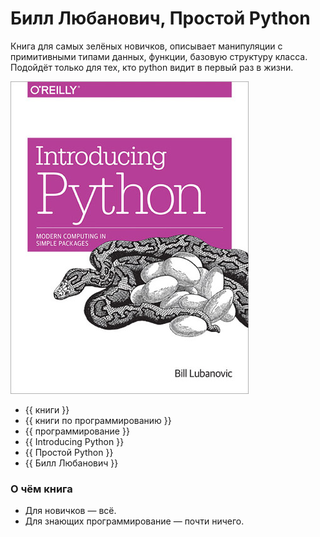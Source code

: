 # Билл Любанович, Простой Python

Книга для самых зелёных новичков, описывает манипуляции с примитивными типами
данных, функции, базовую структуру класса. Подойдёт только для тех, кто python
видит в первый раз в жизни.

![cover](Билл%20Любанович%20-%20Простой%20Python.jpg)

- {{ книги }}
- {{ книги по программированию }}
- {{ программирование }}
- {{ Introducing Python }}
- {{ Простой Python }}
- {{ Билл Любанович }}

### О чём книга

- Для новичков — всё.
- Для знающих программирование — почти ничего.
